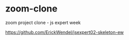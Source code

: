 # zoom-clone
zoom project clone - js expert week

https://github.com/ErickWendel/jsexpert02-skeleton-ew
